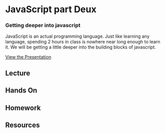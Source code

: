 # JavaScript part Deux

### Getting deeper into javascript

JavaScript is an actual programming language. Just like learning any language, spending 2 hours in class is nowhere near long enough to learn it. We will be getting a little deeper into the building blocks of javascript. 

[View the Presentation](presentation.pdf)

## Lecture


## Hands On


## Homework


## Resources

